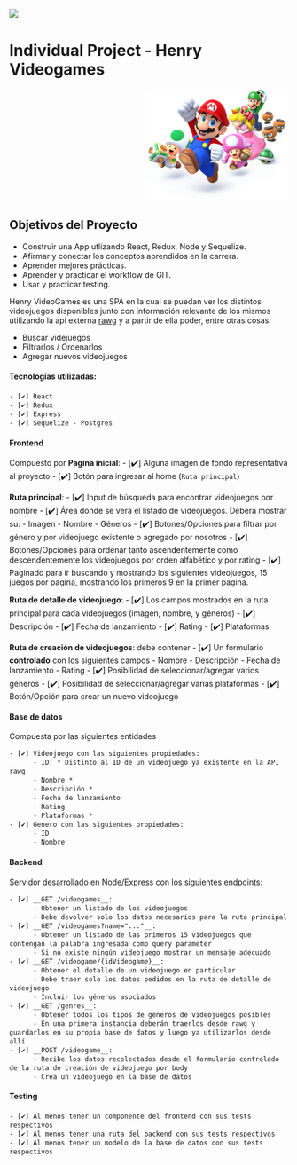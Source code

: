 <p align='left'>
    <img src='https://static.wixstatic.com/media/85087f_0d84cbeaeb824fca8f7ff18d7c9eaafd~mv2.png/v1/fill/w_160,h_30,al_c,q_85,usm_0.66_1.00_0.01/Logo_completo_Color_1PNG.webp' </img>
</p>

# Individual Project - Henry Videogames


<p align="right">
  <img height="200" src="./videogame.png" />
</p>


## Objetivos del Proyecto

- Construir una App utlizando React, Redux, Node y Sequelize.
- Afirmar y conectar los conceptos aprendidos en la carrera.
- Aprender mejores prácticas.
- Aprender y practicar el workflow de GIT.
- Usar y practicar testing.


Henry VideoGames es una SPA en la cual se puedan ver los distintos videojuegos disponibles junto con información relevante de los mismos utilizando la api externa [rawg](https://rawg.io/apidocs) y a partir de ella poder, entre otras cosas:

  - Buscar videjuegos
  - Filtrarlos / Ordenarlos
  - Agregar nuevos videojuegos


#### Tecnologías utilizadas:
    - [✔️] React
    - [✔️] Redux
    - [✔️] Express
    - [✔️] Sequelize - Postgres

#### Frontend
Compuesto por 
__Pagina inicial__: 
    - [✔️] Alguna imagen de fondo representativa al proyecto
    - [✔️] Botón para ingresar al home (`Ruta principal`)

__Ruta principal__:
    - [✔️] Input de búsqueda para encontrar videojuegos por nombre
    - [✔️] Área donde se verá el listado de videojuegos. Deberá mostrar su:
          - Imagen
          - Nombre
          - Géneros
    - [✔️] Botones/Opciones para filtrar por género y por videojuego existente o agregado por nosotros
    - [✔️] Botones/Opciones para ordenar tanto ascendentemente como descendentemente los videojuegos por orden alfabético y por rating
    - [✔️] Paginado para ir buscando y mostrando los siguientes videojuegos, 15 juegos por pagina, mostrando los primeros 9 en la primer pagina.


__Ruta de detalle de videojuego__: 
    - [✔️] Los campos mostrados en la ruta principal para cada videojuegos (imagen, nombre, y géneros)
    - [✔️] Descripción
    - [✔️] Fecha de lanzamiento
    - [✔️] Rating
    - [✔️] Plataformas

__Ruta de creación de videojuegos__: debe contener
    - [✔️] Un formulario __controlado__ con los siguientes campos
          - Nombre
          - Descripción
          - Fecha de lanzamiento
          - Rating
    - [✔️] Posibilidad de seleccionar/agregar varios géneros
    - [✔️] Posibilidad de seleccionar/agregar varias plataformas
    - [✔️] Botón/Opción para crear un nuevo videojuego

#### Base de datos
Compuesta por las siguientes entidades 

    - [✔️] Videojuego con las siguientes propiedades:
          - ID: * Distinto al ID de un videojuego ya existente en la API rawg
          - Nombre *
          - Descripción *
          - Fecha de lanzamiento
          - Rating
          - Plataformas *
    - [✔️] Genero con las siguientes propiedades:
          - ID
          - Nombre



#### Backend

Servidor desarrollado en Node/Express con los siguientes endpoints:

    - [✔️] __GET /videogames__:
          - Obtener un listado de los videojuegos
          - Debe devolver solo los datos necesarios para la ruta principal
    - [✔️] __GET /videogames?name="..."__:
          - Obtener un listado de las primeros 15 videojuegos que contengan la palabra ingresada como query parameter
          - Si no existe ningún videojuego mostrar un mensaje adecuado
    - [✔️] __GET /videogame/{idVideogame}__:
          - Obtener el detalle de un videojuego en particular
          - Debe traer solo los datos pedidos en la ruta de detalle de videojuego
          - Incluir los géneros asociados
    - [✔️] __GET /genres__:
          - Obtener todos los tipos de géneros de videojuegos posibles
          - En una primera instancia deberán traerlos desde rawg y guardarlos en su propia base de datos y luego ya utilizarlos desde allí
    - [✔️] __POST /videogame__:
          - Recibe los datos recolectados desde el formulario controlado de la ruta de creación de videojuego por body
          - Crea un videojuego en la base de datos


#### Testing
    - [✔️] Al menos tener un componente del frontend con sus tests respectivos
    - [✔️] Al menos tener una ruta del backend con sus tests respectivos
    - [✔️] Al menos tener un modelo de la base de datos con sus tests respectivos
